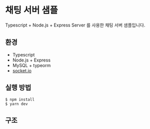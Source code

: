 # 채팅 서버 샘플
Typescript + Node.js + Express Server 를 사용한 채팅 서버 샘플입니다.

## 환경
- Typescript
- Node.js + Express
- MySQL + typeorm
- [socket.io](https://socket.io/docs/v4/)

## 실행 방법
```
$ npm install
$ yarn dev
```

## 구조